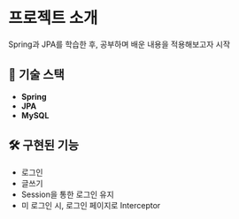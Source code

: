 # 프로젝트 소개

Spring과 JPA를 학습한 후, 공부하며 배운 내용을 적용해보고자 시작

## 🚀 기술 스택

- **Spring**
- **JPA**
- **MySQL**

## 🛠️ 구현된 기능</span>

- 로그인
- 글쓰기
- Session을 통한 로그인 유지
- 미 로그인 시, 로그인 페이지로 Interceptor

